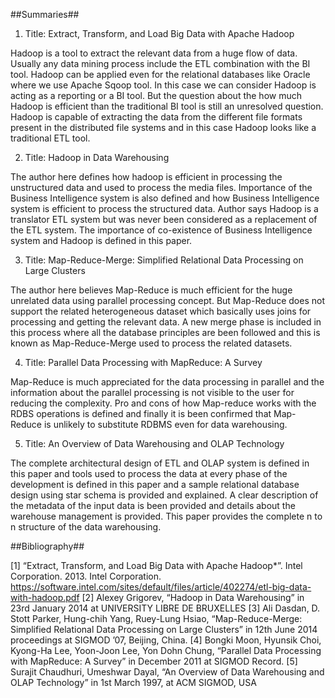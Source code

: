 ##Summaries##


1. Title: Extract, Transform, and Load Big Data with Apache Hadoop

Hadoop is a tool to extract the relevant data from a huge flow of data. Usually any data mining process include the ETL combination with the BI tool. Hadoop can be applied even for the relational databases like Oracle where we use Apache Sqoop tool. In this case we can consider Hadoop is acting as a reporting or a BI tool. But the question about the how much Hadoop is efficient than the traditional BI tool is still an unresolved question.  Hadoop is capable of extracting the data from the different file formats present in the distributed file systems and in this case Hadoop looks like a traditional ETL tool.

2.  Title: Hadoop in Data Warehousing

The author here defines how hadoop is efficient in processing the unstructured data and used to process the media files. Importance of the Business Intelligence system is also defined and how Business Intelligence system is efficient to process the structured data. Author says Hadoop is a translator ETL system but was never been considered as a replacement of the ETL system. The importance of co-existence of Business Intelligence system and Hadoop is defined in this paper.

3. Title: Map-Reduce-Merge: Simplified Relational Data Processing on Large Clusters

The author here believes Map-Reduce is much efficient for the huge unrelated data using parallel processing concept. But Map-Reduce does not support the related heterogeneous dataset which basically uses joins for processing and getting the relevant data. A new merge phase is included in this process where all the database principles are been followed and this is known as Map-Reduce-Merge used to process the related datasets.

4. Title: Parallel Data Processing with MapReduce: A Survey

Map-Reduce is much appreciated for the data processing in parallel and the information about the parallel processing is not visible to the user for reducing the complexity. Pro and cons of how Map-reduce works with the RDBS operations is defined and finally it is been confirmed that Map-Reduce is unlikely to substitute RDBMS even for data warehousing.

5. Title: An Overview of Data Warehousing and OLAP Technology

 The complete architectural design of ETL and OLAP system is defined in this paper and tools used to process the data at every phase of the development is defined in this paper and a sample relational database design using star schema is provided and explained. A clear description of the metadata of the input data is been provided and details about the warehouse management is provided. This paper provides the complete n to n structure of the data warehousing.




##Bibliography##

[1] “Extract, Transform, and Load Big Data with Apache Hadoop*”. Intel Corporation. 2013. Intel Corporation. https://software.intel.com/sites/default/files/article/402274/etl-big-data-with-hadoop.pdf
[2] Alexey Grigorev, “Hadoop in Data Warehousing” in 23rd January 2014 at UNIVERSITY LIBRE DE BRUXELLES
[3] Ali Dasdan, D. Stott Parker, Hung-chih Yang, Ruey-Lung Hsiao, “Map-Reduce-Merge: Simplified Relational Data Processing on Large Clusters” in 12th June 2014 proceedings at SIGMOD ’07, Beijing, China.
[4] Bongki Moon, Hyunsik Choi, Kyong-Ha Lee, Yoon-Joon Lee, Yon Dohn Chung, “Parallel Data Processing with MapReduce: A Survey” in December 2011 at SIGMOD Record.
[5] Surajit Chaudhuri, Umeshwar Dayal, “An Overview of Data Warehousing and OLAP Technology” in 1st March 1997, at ACM SIGMOD, USA
